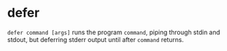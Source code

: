 # defer

`defer command [args]` runs the program `command`, piping through stdin and stdout, but deferring stderr output until after `command` returns.
